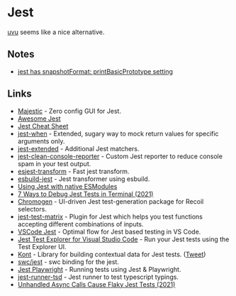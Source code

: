 # Jest

[uvu](https://github.com/lukeed/uvu) seems like a nice alternative.

## Notes

-   [jest has snapshotFormat: printBasicPrototype setting](https://twitter.com/AndaristRake/status/1471946219983450117)

## Links

-   [Majestic](https://github.com/Raathigesh/majestic) - Zero config GUI for Jest.
-   [Awesome Jest](https://github.com/jest-community/awesome-jest)
-   [Jest Cheat Sheet](https://github.com/sapegin/jest-cheat-sheet)
-   [jest-when](https://github.com/timkindberg/jest-when) - Extended, sugary way to mock return values for specific arguments only.
-   [jest-extended](https://github.com/jest-community/jest-extended) - Additional Jest matchers.
-   [jest-clean-console-reporter](https://github.com/jevakallio/jest-clean-console-reporter) - Custom Jest reporter to reduce console spam in your test output.
-   [esjest-transform](https://github.com/threepointone/esjest-transform) - Fast jest transform.
-   [esbuild-jest](https://github.com/aelbore/esbuild-jest) - Jest transformer using esbuild.
-   [Using Jest with native ESModules](https://github.com/kentcdodds/jest-esmodules/)
-   [7 Ways to Debug Jest Tests in Terminal (2021)](https://pragmaticpineapple.com/7-ways-to-debug-jest-tests-in-terminal/)
-   [Chromogen](https://github.com/open-source-labs/Chromogen) - UI-driven Jest test-generation package for Recoil selectors.
-   [jest-test-matrix](https://github.com/WaldoJeffers/jest-test-matrix) - Plugin for Jest which helps you test functions accepting different combinations of inputs.
-   [VSCode Jest](https://github.com/jest-community/vscode-jest) - Optimal flow for Jest based testing in VS Code.
-   [Jest Test Explorer for Visual Studio Code](https://github.com/kavod-io/vscode-jest-test-adapter) - Run your Jest tests using the Test Explorer UI.
-   [Kont](https://github.com/prisma-labs/kont) - Library for building contextual data for Jest tests. ([Tweet](https://twitter.com/JasonKuhrt/status/1444361957373583361))
-   [swc/jest](https://github.com/swc-project/jest) - swc binding for the jest.
-   [Jest Playwright](https://github.com/playwright-community/jest-playwright) - Running tests using Jest & Playwright.
-   [jest-runner-tsd](https://github.com/jest-community/jest-runner-tsd) - Jest runner to test typescript typings.
-   [Unhandled Async Calls Cause Flaky Jest Tests (2021)](https://www.dariacaraway.com/blog/jest-async-flakes)
